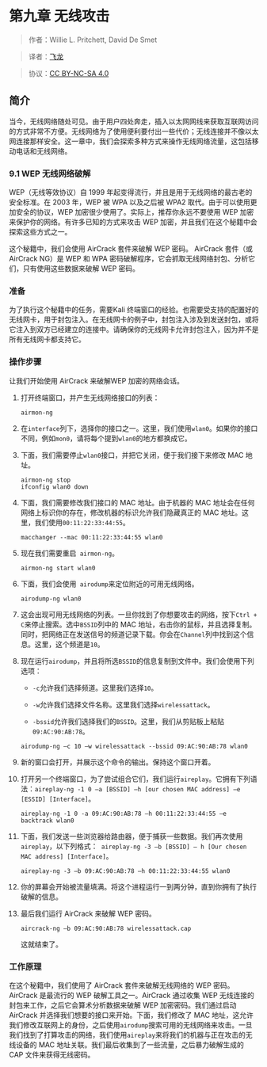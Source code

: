 # 第九章 无线攻击

> 作者：Willie L. Pritchett, David De Smet

> 译者：[飞龙](https://github.com/)

> 协议：[CC BY-NC-SA 4.0](http://creativecommons.org/licenses/by-nc-sa/4.0/)

## 简介

当今，无线网络随处可见。由于用户四处奔走，插入以太网网线来获取互联网访问的方式非常不方便。无线网络为了使用便利要付出一些代价；无线连接并不像以太网连接那样安全。这一章中，我们会探索多种方式来操作无线网络流量，这包括移动电话和无线网络。

### 9.1 WEP 无线网络破解

WEP（无线等效协议）自 1999 年起变得流行，并且是用于无线网络的最古老的安全标准。在 2003 年，WEP 被 WPA 以及之后被 WPA2 取代。由于可以使用更加安全的协议，WEP 加密很少使用了。实际上，推荐你永远不要使用 WEP 加密来保护你的网络。有许多已知的方式来攻击 WEP 加密，并且我们在这个秘籍中会探索这些方式之一。

这个秘籍中，我们会使用 AirCrack 套件来破解 WEP 密码。 AirCrack 套件（或 AirCrack NG）是 WEP 和 WPA 密码破解程序，它会抓取无线网络封包、分析它们，只有使用这些数据来破解 WEP 密码。

### 准备

为了执行这个秘籍中的任务，需要Kali 终端窗口的经验。也需要受支持的配置好的无线网卡，用于封包注入。在无线网卡的例子中，封包注入涉及到发送封包，或将它注入到双方已经建立的连接中。请确保你的无线网卡允许封包注入，因为并不是所有无线网卡都支持它。

### 操作步骤

让我们开始使用 AirCrack 来破解WEP 加密的网络会话。

1.  打开终端窗口，并产生无线网络接口的列表：

    ```
    airmon-ng
    ```
    
2.  在`interface`列下，选择你的接口之一。这里，我们使用`wlan0`。如果你的接口不同，例如`mon0`，请将每个提到`wlan0`的地方都换成它。

3.  下面，我们需要停止`wlan0`接口，并把它关闭，便于我们接下来修改 MAC 地址。

    ```
    airmon-ng stop 
    ifconfig wlan0 down
    ```
    
4.  下面，我们需要修改我们接口的 MAC 地址。由于机器的 MAC 地址会在任何网络上标识你的存在，修改机器的标识允许我们隐藏真正的 MAC 地址。这里，我们使用`00:11:22:33:44:55`。

    ```
    macchanger --mac 00:11:22:33:44:55 wlan0 
    ```
    
5.  现在我们需要重启` airmon-ng`。

    ```
    airmon-ng start wlan0
    ```
    
6.  下面，我们会使用` airodump`来定位附近的可用无线网络。

    ```
    airodump-ng wlan0 
    ```
    
7.  这会出现可用无线网络的列表。一旦你找到了你想要攻击的网络，按下`Ctrl + C`来停止搜索。选中`BSSID`列中的 MAC 地址，右击你的鼠标，并且选择复制。同时，把网络正在发送信号的频道记录下载。你会在`Channel`列中找到这个信息。这里，这个频道是`10`。

8.  现在运行`airodump`，并且将所选`BSSID`的信息复制到文件中。我们会使用下列选项：

    +   `-c`允许我们选择频道。这里我们选择`10`。
    
    +   `-w`允许我们选择文件名称。这里我们选择`wirelessattack`。
    
    +   `-bssid`允许我们选择我们的`BSSID`。这里，我们从剪贴板上粘贴`09:AC:90:AB:78`。
    
    ```
    airodump-ng –c 10 –w wirelessattack --bssid 09:AC:90:AB:78 wlan0 
    ```
    
9.  新的窗口会打开，并展示这个命令的输出。保持这个窗口开着。

0.  打开另一个终端窗口，为了尝试组合它们，我们运行`aireplay`。它拥有下列语法：`aireplay-ng -1 0 –a [BSSID] –h [our chosen MAC address] –e [ESSID] [Interface]`。

    ```
    aireplay-ng -1 0 -a 09:AC:90:AB:78 –h 00:11:22:33:44:55 –e backtrack wlan0
    ```
    
1.  下面，我们发送一些浏览器给路由器，便于捕获一些数据。我们再次使用`aireplay`，以下列格式：` aireplay-ng -3 –b [BSSID] – h [Our chosen MAC address] [Interface]`。

    ```
    aireplay-ng -3 –b 09:AC:90:AB:78 –h 00:11:22:33:44:55 wlan0
    ```
    
2.  你的屏幕会开始被流量填满。将这个进程运行一到两分钟，直到你拥有了执行破解的信息。

3.  最后我们运行 AirCrack 来破解 WEP 密码。

    ```
    aircrack-ng –b 09:AC:90:AB:78 wirelessattack.cap 
    ```
    
    这就结束了。
    
### 工作原理

在这个秘籍中，我们使用了 AirCrack 套件来破解无线网络的 WEP 密码。AirCrack 是最流行的 WEP 破解工具之一。AirCrack 通过收集 WEP 无线连接的封包来工作，之后它会算术分析数据来破解 WEP 加密密码。我们通过启动 AirCrack 并选择我们想要的接口来开始。下面，我们修改了 MAC 地址，这允许我们修改互联网上的身份，之后使用`airodump`搜索可用的无线网络来攻击。一旦我们找到了打算攻击的网络，我们使用`aireplay`来将我们的机器与正在攻击的无线设备的 MAC 地址关联。我们最后收集到了一些流量，之后暴力破解生成的 CAP 文件来获得无线密码。
